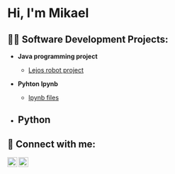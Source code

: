 <h1>Hi, I'm Mikael</a></h1>

<h2>👨‍💻 Software Development Projects:</h2>

- <b>Java programming project</b>
  - [Lejos robot project](https://github.com/MikaelR1/JavaRobotCode)
- <b>Pyhton Ipynb</b>
  - [Ipynb files](https://github.com/MikaelR1/Ipynb)

- <b>Python</b>
  -
  



<h2> 🤳 Connect with me:</h2>

[<img align="left" alt="Mikael Rokkanen | LinkedIn" width="22px" src="https://cdn.jsdelivr.net/npm/simple-icons@v3/icons/linkedin.svg" />][linkedin]
[<img align="left" alt="Mikael Rokkanen | Instagram" width="22px" src="https://cdn.jsdelivr.net/npm/simple-icons@v3/icons/instagram.svg" />][instagram]



[instagram]: https://www.instagram.com
[linkedin]: (https://www.linkedin.com/in/mikael-rokkanen/)

<!--


Here are some ideas to get you started:

- 🔭 I’m currently working on ...
- 🌱 I’m currently learning ...
- 👯 I’m looking to collaborate on ...
- 🤔 I’m looking for help with ...
- 💬 Ask me about ...
- 📫 How to reach me: ...
- 😄 Pronouns: ...
- ⚡ Fun fact: ...
-->
